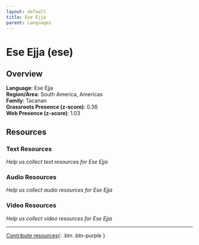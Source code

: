 ```yaml
---
layout: default
title: Ese Ejja
parent: Languages
---
```


# Ese Ejja (ese)

## Overview

**Language**: Ese Ejja  
**Region/Area**: South America, Americas  
**Family**: Tacanan  
**Grassroots Presence (z-score)**: 0.36  
**Web Presence (z-score)**: 1.03  

## Resources

### Text Resources
*Help us collect text resources for Ese Ejja*

### Audio Resources
*Help us collect audio resources for Ese Ejja*

### Video Resources
*Help us collect video resources for Ese Ejja*

---

[Contribute resources](https://forms.office.com/e/1SfLJx3u1r){: .btn .btn-purple }
